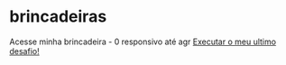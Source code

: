 # brincadeiras
Acesse minha brincadeira - 0 responsivo até agr
<a href="https://eulioruda.github.io/brincadeiras/tree/main/teste1"> Executar o meu ultimo desafio!
